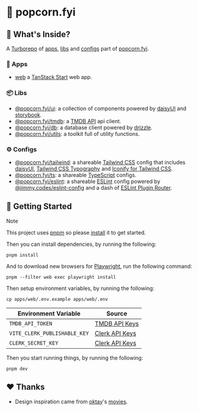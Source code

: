 # 🍿 popcorn.fyi

## 🎁 What's Inside?

A [Turborepo](https://turbo.build/repo) of [apps](#-apps), [libs](#-libs) and [configs](#️-configs) part of [popcorn.fyi](popcornfyi.vercel.app).

### 🚀 Apps

- [web](./apps/web/README.md) a [TanStack Start](https://tanstack.com/router/latest/docs/framework/react/start/overview) web app.

### 📦 Libs

- [@popcorn.fyi/ui](./libs/ui/README.md): a collection of components powered by [daisyUI](https://daisyui.com) and [storybook](https://storybook.js.org/).
- [@popcorn.fyi/tmdb](./libs/tmdb/README.md): a [TMDB API](https://developer.themoviedb.org/reference/intro/getting-started) api client.
- [@popcorn.fyi/db](./libs/db/README.md): a database client powered by [drizzle](https://orm.drizzle.team).
- [@popcorn.fyi/utils](./libs/utils/README.md): a toolkit full of utility functions.

### ⚙️ Configs

- [@popcorn.fyi/tailwind](./configs/tailwind/README.md): a shareable [Tailwind CSS](https://tailwindcss.com) config that includes [daisyUI](https://daisyui.com), [Tailwind CSS Typography](https://tailwindcss-typography.vercel.app) and [Iconify for Tailwind CSS](https://iconify.design/docs/usage/css/tailwind).
- [@popcorn.fyi/ts](./configs/ts/README.md): a shareable [TypeScript](https://www.typescriptlang.org) configs.
- [@popcorn.fyi/eslint](./configs/eslint/README.md): a shareable [ESLint](https://eslint.org) config powered by [@jimmy.codes/eslint-config](https://github.com/jimmy-guzman/eslint-config) and a dash of [ESLint Plugin Router](https://tanstack.com/router/latest/docs/eslint/eslint-plugin-router).

## 🏁 Getting Started

> [!NOTE]
> This project uses [pnpm](https://pnpm.io) so please [install](https://pnpm.io/installation) it to get started.

Then you can install dependencies, by running the following:

```
pnpm install
```

And to download new browsers for [Playwright](https://playwright.dev), run the following command:

```
pnpm --filter web exec playwright install
```

Then setup environment variables, by running the following:

```
cp apps/web/.env.example apps/web/.env
```

| Environment Variable         | Source                                                                  |
| ---------------------------- | ----------------------------------------------------------------------- |
| `TMDB_API_TOKEN`             | [TMDB API Keys](https://www.themoviedb.org/settings/api)                |
| `VITE_CLERK_PUBLISHABLE_KEY` | [Clerk API Keys](https://dashboard.clerk.com/last-active?path=api-keys) |
| `CLERK_SECRET_KEY`           | [Clerk API Keys](https://dashboard.clerk.com/last-active?path=api-keys) |

Then you start running things, by running the following:

```
pnpm dev
```

## ❤️ Thanks

- Design inspiration came from [oktay](https://github.com/oktay)'s [movies](https://github.com/oktay/movies).
